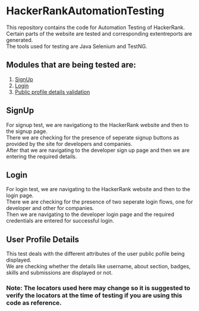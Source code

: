 # HackerRankAutomationTesting

This repository contains the code for Automation Testing of HackerRank.<br>
Certain parts of the website are tested and corresponding extentreports are generated.<br>
The tools used for testing are Java Selenium and TestNG.


## Modules that are being tested are:

1. [SignUp](SignupTest.java)
2. [Login](LoginTest.java)
3. [Public profile details validation](UserProfileTest.java)

## SignUp
For signup test, we are navigationg to the HackerRank website and then to the signup page.<br>
There we are checking for the presence of seperate signup buttons as provided by the site for developers and companies.<br>
After that we are navigating to the developer sign up page and then we are entering the required details.

## Login
For login test, we are navigating to the HackerRank website and then to the login page.<br>
There we are checking for the presence of two seperate login flows, one for developer and other for companies.<br>
Then we are navigating to the developer login page and the required credentials are entered for successful login.

## User Profile Details
This test deals with the different attributes of the user public pofile being displayed.<br>
We are checking whether the details like username, about section, badges, skills and submissions are displayed or not.

### Note: The locators used here may change so it is suggested to verify the locators at the time of testing if you are using this code as reference.
